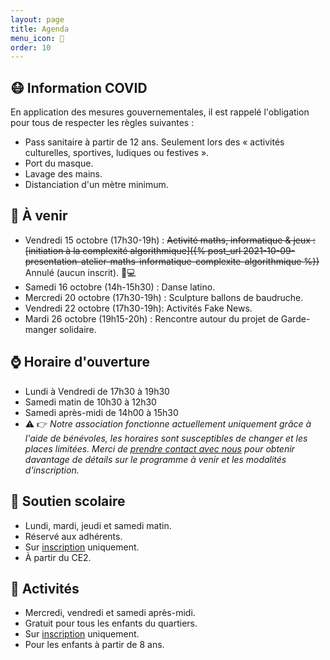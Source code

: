 ```yaml
---
layout: page
title: Agenda
menu_icon: 📅
order: 10
---
```


## 😷 Information COVID

En application des mesures gouvernementales, il est rappelé l'obligation pour tous de respecter les règles suivantes :
* Pass sanitaire à partir de 12 ans. Seulement lors des « activités culturelles, sportives, ludiques ou festives ».
* Port du masque.
* Lavage des mains.
* Distanciation d'un mètre minimum.

## 📝 À venir

* Vendredi 15 octobre (17h30-19h) : ~~Activité maths, informatique & jeux : [initiation à la complexité algorithmique]({% post_url 2021-10-09-presentation-atelier-maths-informatique-complexite-algorithmique %})~~ Annulé (aucun inscrit). 🎲💻
* Samedi 16 octobre (14h-15h30) : Danse latino.
* Mercredi 20 octobre (17h30-19h) : Sculpture ballons de baudruche.
* Vendredi 22 octobre (17h30-19h): Activités Fake News.
* Mardi 26 octobre (19h15-20h) : Rencontre autour du projet de Garde-manger solidaire.

## ⌚ Horaire d'ouverture

* Lundi à Vendredi de 17h30 à 19h30
* Samedi matin de 10h30 à 12h30
* Samedi après-midi de 14h00 à 15h30
* ⚠️ 👉 *Notre association fonctionne actuellement uniquement grâce à l'aide de bénévoles, les horaires sont susceptibles de changer et les places limitées. Merci de [prendre contact avec nous](#footer) pour obtenir davantage de détails sur le programme à venir et les modalités d'inscription.*

## 🎒 Soutien scolaire

* Lundi, mardi, jeudi et samedi matin.
* Réservé aux adhérents.
* Sur [inscription](#footer) uniquement.
* À partir du CE2.

## 🎨 Activités

* Mercredi, vendredi et samedi après-midi.
* Gratuit pour tous les enfants du quartiers.
* Sur [inscription](#footer) uniquement.
* Pour les enfants à partir de 8 ans.
